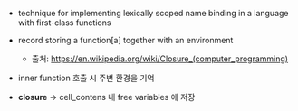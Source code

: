 * technique for implementing lexically scoped name binding in a language with first-class functions
* record storing a function[a] together with an environment

  *   출처: <https://en.wikipedia.org/wiki/Closure_(computer_programming)> 

* inner function 호출 시 주변 환경을 기억
* __closure__  -> cell_contens 내 free variables 에 저장
	
